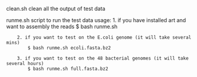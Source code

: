 clean.sh
    clean all the output of test data

runme.sh
    script to run the test data
    usage:
        1. if you have installed art and want to assembly the reads
            $ bash runme.sh

        2. if you want to test on the E.coli genome (it will take several mins)
            $ bash runme.sh ecoli.fasta.bz2

        3. if you want to test on the 48 bacterial genomes (it will take several hours)
            $ bash runme.sh full.fasta.bz2


